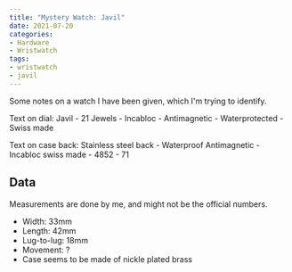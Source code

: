 ```yaml
---
title: "Mystery Watch: Javil"
date: 2021-07-20
categories:
- Hardware
- Wristwatch
tags:
- wristwatch
- javil
---
```


Some notes on a watch I have been given, which I'm trying to identify.

Text on dial: Javil - 21 Jewels - Incabloc - Antimagnetic - Waterprotected - Swiss made

Text on case back: Stainless steel back - Waterproof Antimagnetic - Incabloc swiss made - 4852 - 71

## Data

Measurements are done by me, and might not be the official numbers.

* Width: 33mm
* Length: 42mm
* Lug-to-lug: 18mm
* Movement: ?
* Case seems to be made of nickle plated brass
